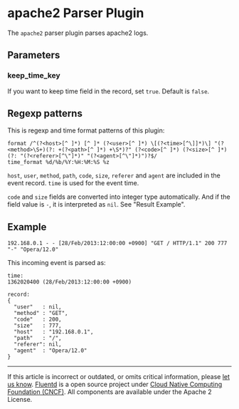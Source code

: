 apache2 Parser Plugin
=====================

The `apache2` parser plugin parses apache2 logs.


Parameters
----------

### keep\_time\_key

If you want to keep time field in the record, set `true`. Default is
`false`.

Regexp patterns
---------------

This is regexp and time format patterns of this plugin:

``` {.CodeRay}
format /^(?<host>[^ ]*) [^ ]* (?<user>[^ ]*) \[(?<time>[^\]]*)\] "(?<method>\S+)(?: +(?<path>[^ ]*) +\S*)?" (?<code>[^ ]*) (?<size>[^ ]*)(?: "(?<referer>[^\"]*)" "(?<agent>[^\"]*)")?$/
time_format %d/%b/%Y:%H:%M:%S %z
```

`host`, `user`, `method`, `path`, `code`, `size`, `referer` and `agent`
are included in the event record. `time` is used for the event time.

`code` and `size` fields are converted into integer type automatically.
And if the field value is `-`, it is interpreted as `nil`. See "Result
Example".

Example
-------

``` {.CodeRay}
192.168.0.1 - - [28/Feb/2013:12:00:00 +0900] "GET / HTTP/1.1" 200 777 "-" "Opera/12.0"
```

This incoming event is parsed as:

``` {.CodeRay}
time:
1362020400 (28/Feb/2013:12:00:00 +0900)

record:
{
  "user"   : nil,
  "method" : "GET",
  "code"   : 200,
  "size"   : 777,
  "host"   : "192.168.0.1",
  "path"   : "/",
  "referer": nil,
  "agent"  : "Opera/12.0"
}
```


------------------------------------------------------------------------

If this article is incorrect or outdated, or omits critical information,
please [let us
know](https://github.com/fluent/fluentd-docs/issues?state=open).
[Fluentd](http://www.fluentd.org/) is a open source project under [Cloud
Native Computing Foundation (CNCF)](https://cncf.io/). All components
are available under the Apache 2 License.
